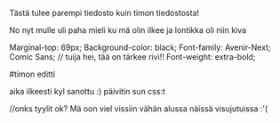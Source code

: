 Tästä tulee parempi tiedosto kuin timon tiedostosta!

No nyt mulle uli paha mieli ku mä olin ilkee ja lontikka oli niin kiva

Marginal-top: 69px;
Background-color: black;
Font-family: Avenir-Next; Comic Sans;
// tuija hei, tää on tärkee rivi!!
Font-weight: extra-bold;


#timon editti

aika ilkeesti kyl sanottu :) päivitin sun css:t

//onks tyylit ok?
Mä oon viel vissiin vähän alussa näissä visujutuissa :'(
